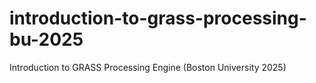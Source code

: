 # introduction-to-grass-processing-bu-2025
Introduction to GRASS Processing Engine (Boston University 2025)
